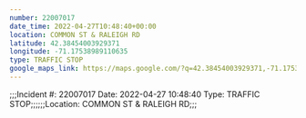 ```yaml
---
number: 22007017
date_time: 2022-04-27T10:48:40+00:00
location: COMMON ST & RALEIGH RD
latitude: 42.38454003929371
longitude: -71.17538989110635
type: TRAFFIC STOP
google_maps_link: https://maps.google.com/?q=42.38454003929371,-71.17538989110635
---
```


;;;Incident #: 22007017  Date: 2022-04-27 10:48:40   Type: TRAFFIC STOP;;;;;;Location: COMMON ST & RALEIGH RD;;;
